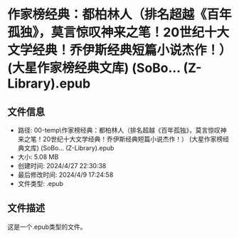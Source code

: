 ﻿# 作家榜经典：都柏林人（排名超越《百年孤独》，莫言惊叹神来之笔！20世纪十大文学经典！乔伊斯经典短篇小说杰作！） (大星作家榜经典文库) (SoBo... (Z-Library).epub

## 文件信息
- 路径: 00-temp\作家榜经典：都柏林人（排名超越《百年孤独》，莫言惊叹神来之笔！20世纪十大文学经典！乔伊斯经典短篇小说杰作！） (大星作家榜经典文库) (SoBo... (Z-Library).epub
- 大小: 5.08 MB
- 创建时间: 2024/4/27 22:30:38
- 最后修改时间: 2024/4/9 17:24:58
- 文件类型: .epub

## 文件描述
这是一个.epub类型的文件。

